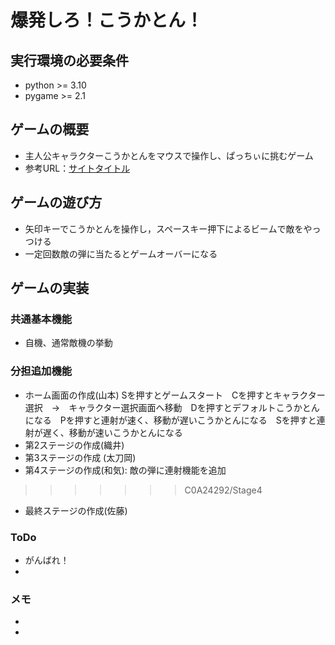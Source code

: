 # 爆発しろ！こうかとん！

## 実行環境の必要条件
* python >= 3.10
* pygame >= 2.1

## ゲームの概要
* 主人公キャラクターこうかとんをマウスで操作し、ぱっちぃに挑むゲーム
* 参考URL：[サイトタイトル](https://www.hoge.com/)

## ゲームの遊び方
* 矢印キーでこうかとんを操作し，スペースキー押下によるビームで敵をやっつける
* 一定回数敵の弾に当たるとゲームオーバーになる

## ゲームの実装
### 共通基本機能
* 自機、通常敵機の挙動

### 分担追加機能
* ホーム画面の作成(山本) Sを押すとゲームスタート　Cを押すとキャラクター選択　→　キャラクター選択画面へ移動　Dを押すとデフォルトこうかとんになる　Pを押すと連射が速く、移動が遅いこうかとんになる　Sを押すと連射が遅く、移動が速いこうかとんになる
* 第2ステージの作成(織井)
* 第3ステージの作成 (太刀岡)
* 第4ステージの作成(和気):
    敵の弾に連射機能を追加
>>>>>>> C0A24292/Stage4
* 最終ステージの作成(佐藤)
### ToDo
- がんばれ！
- 

### メモ
* 
* 
